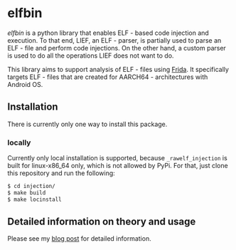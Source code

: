 # elfbin

*elfbin* is a python library that enables ELF - based code injection and execution. To that end, LIEF, an ELF - parser, is partially used to parse an ELF - file and perform code injections. On the other hand, a custom parser is used to do all the operations LIEF does not want to do.

This library aims to support analysis of ELF - files using [Frida](https://frida.re/). It specifically targets ELF - files that are created for AARCH64 - architectures with Android OS.

## Installation

There is currently only one way to install this package.

### locally

Currently only local installation is supported, because `_rawelf_injection` is built for linux-x86_64 only, which is not allowed by PyPi. For that, just clone this repository and run the following:
```bash
$ cd injection/
$ make build
$ make locinstall
```

## Detailed information on theory and usage

Please see my [blog post](https://lolcads.github.io/posts/2022/05/make_frida_great_again) for detailed information.